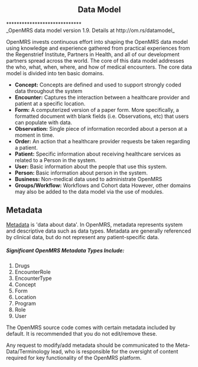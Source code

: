 <center><h2>Data Model</h2></center>
*****************************
<center>

</center>
_OpenMRS data model version 1.9. Details at http://om.rs/datamodel_

OpenMRS invests continuous effort into shaping the OpenMRS data model using knowledge and experience gathered from practical experiences from the Regenstrief Institute, Partners in Health, and all of our development partners spread across the world. The core of this data model addresses the who, what, when, where, and how of medical encounters. The core data model is divided into ten basic domains.

* **Concept:** Concepts are defined and used to support strongly coded data throughout the system
* **Encounter:** Captures the interaction between a healthcare provider and patient at a specific location.
* **Form:** A computerized version of a paper form. More specifically, a formatted document with blank fields (i.e. Observations, etc) that users can populate with data.
* **Observation:** Single piece of information recorded about a person at a moment in time.
* **Order:** An action that a healthcare provider requests be taken regarding a patient.
* **Patient:** Specific information about receiving healthcare services as related to a Person in the system.
* **User:** Basic information about the people that use this system.
* **Person:** Basic information about person in the system.
* **Business:** Non-medical data used to administrate OpenMRS
* **Groups/Workflow:** Workflows and Cohort data
However, other domains may also be added to the data model via the use of modules.

## Metadata

[Metadata](https://en.wikipedia.org/wiki/Metadata) is 'data about data'. In OpenMRS, metadata represents system and descriptive data such as data types. Metadata are generally referenced by clinical data, but do not represent any patient-specific data.

##### Significant OpenMRS Metadata Types Include:

1. Drugs
2. EncounterRole
3. EncounterType
4. Concept
5. Form
6. Location
7. Program
8. Role
9. User 

The OpenMRS source code comes with certain metadata included by default. It is recommended that you do not edit/remove these. 

Any request to modify/add metadata should be communicated to the Meta-Data/Terminology lead, who is responsible for the oversight of content required for key functionality of the OpenMRS platform. 
